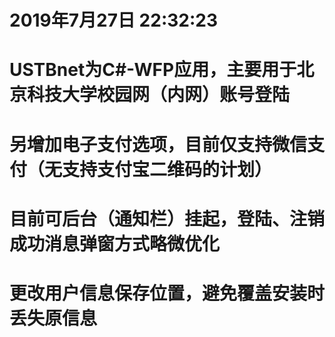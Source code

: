 # 2019年7月27日 22:32:23

# USTBnet为C#-WFP应用，主要用于北京科技大学校园网（内网）账号登陆

# 另增加电子支付选项，目前仅支持微信支付（无支持支付宝二维码的计划）

# 目前可后台（通知栏）挂起，登陆、注销成功消息弹窗方式略微优化

# 更改用户信息保存位置，避免覆盖安装时丢失原信息
